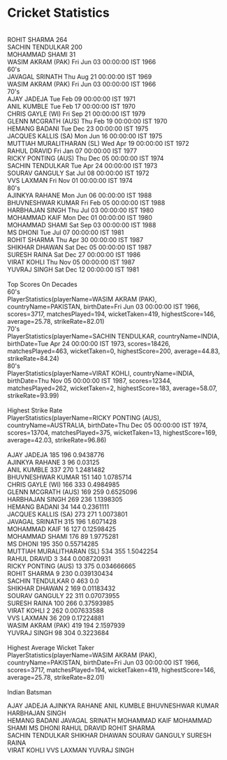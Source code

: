 # Cricket Statistics

<br>
ROHIT SHARMA 264
<br>
SACHIN TENDULKAR 200
<br>
MOHAMMAD SHAMI 31
<br>
WASIM AKRAM (PAK) Fri Jun 03 00:00:00 IST 1966<br>
60's<br>
JAVAGAL SRINATH Thu Aug 21 00:00:00 IST 1969<br>
WASIM AKRAM (PAK) Fri Jun 03 00:00:00 IST 1966<br>
70's<br>
AJAY JADEJA Tue Feb 09 00:00:00 IST 1971<br>
ANIL KUMBLE Tue Feb 17 00:00:00 IST 1970<br>
CHRIS GAYLE (WI) Fri Sep 21 00:00:00 IST 1979<br>
GLENN MCGRATH (AUS) Thu Feb 19 00:00:00 IST 1970<br>
HEMANG BADANI Tue Dec 23 00:00:00 IST 1975<br>
JACQUES KALLIS (SA) Mon Jun 16 00:00:00 IST 1975<br>
MUTTIAH MURALITHARAN (SL) Wed Apr 19 00:00:00 IST 1972<br>
RAHUL DRAVID Fri Jan 07 00:00:00 IST 1977<br>
RICKY PONTING (AUS) Thu Dec 05 00:00:00 IST 1974<br>
SACHIN TENDULKAR Tue Apr 24 00:00:00 IST 1973<br>
SOURAV GANGULY Sat Jul 08 00:00:00 IST 1972<br>
VVS LAXMAN Fri Nov 01 00:00:00 IST 1974<br>
80's<br>
AJINKYA RAHANE Mon Jun 06 00:00:00 IST 1988<br>
BHUVNESHWAR KUMAR Fri Feb 05 00:00:00 IST 1988<br>
HARBHAJAN SINGH Thu Jul 03 00:00:00 IST 1980<br>
MOHAMMAD KAIF Mon Dec 01 00:00:00 IST 1980<br>
MOHAMMAD SHAMI Sat Sep 03 00:00:00 IST 1988<br>
MS DHONI Tue Jul 07 00:00:00 IST 1981<br>
ROHIT SHARMA Thu Apr 30 00:00:00 IST 1987<br>
SHIKHAR DHAWAN Sat Dec 05 00:00:00 IST 1987<br>
SURESH RAINA Sat Dec 27 00:00:00 IST 1986<br>
VIRAT KOHLI Thu Nov 05 00:00:00 IST 1987<br>
YUVRAJ SINGH Sat Dec 12 00:00:00 IST 1981<br>
<br>
Top Scores On Decades<br>
60's<br>
PlayerStatistics(playerName=WASIM AKRAM (PAK), countryName=PAKISTAN, birthDate=Fri Jun 03 00:00:00 IST 1966, scores=3717, matchesPlayed=194, wicketTaken=419, highestScore=146, average=25.78, strikeRate=82.01)<br>
70's<br>
PlayerStatistics(playerName=SACHIN TENDULKAR, countryName=INDIA, birthDate=Tue Apr 24 00:00:00 IST 1973, scores=18426, matchesPlayed=463, wicketTaken=0, highestScore=200, average=44.83, strikeRate=84.24)<br>
80's<br>
PlayerStatistics(playerName=VIRAT KOHLI, countryName=INDIA, birthDate=Thu Nov 05 00:00:00 IST 1987, scores=12344, matchesPlayed=262, wicketTaken=2, highestScore=183, average=58.07, strikeRate=93.99)<br>
<br>
Highest Strike Rate<br>
PlayerStatistics(playerName=RICKY PONTING (AUS), countryName=AUSTRALIA, birthDate=Thu Dec 05 00:00:00 IST 1974, scores=13704, matchesPlayed=375, wicketTaken=13, highestScore=169, average=42.03, strikeRate=96.86)<br>
<br>
AJAY JADEJA 185 196 0.9438776<br>
AJINKYA RAHANE 3 96 0.03125<br>
ANIL KUMBLE 337 270 1.2481482<br>
BHUVNESHWAR KUMAR 151 140 1.0785714<br>
CHRIS GAYLE (WI) 166 333 0.4984985<br>
GLENN MCGRATH (AUS) 169 259 0.6525096<br>
HARBHAJAN SINGH 269 236 1.1398305<br>
HEMANG BADANI 34 144 0.2361111<br>
JACQUES KALLIS (SA) 273 271 1.0073801<br>
JAVAGAL SRINATH 315 196 1.6071428<br>
MOHAMMAD KAIF 16 127 0.12598425<br>
MOHAMMAD SHAMI 176 89 1.9775281<br>
MS DHONI 195 350 0.55714285<br>
MUTTIAH MURALITHARAN (SL) 534 355 1.5042254<br>
RAHUL DRAVID 3 344 0.008720931<br>
RICKY PONTING (AUS) 13 375 0.034666665<br>
ROHIT SHARMA 9 230 0.039130434<br>
SACHIN TENDULKAR 0 463 0.0<br>
SHIKHAR DHAWAN 2 169 0.01183432<br>
SOURAV GANGULY 22 311 0.07073955<br>
SURESH RAINA 100 266 0.37593985<br>
VIRAT KOHLI 2 262 0.007633588<br>
VVS LAXMAN 36 209 0.17224881<br>
WASIM AKRAM (PAK) 419 194 2.1597939<br>
YUVRAJ SINGH 98 304 0.3223684<br>
<br>
Highest Average Wicket Taker <br>
PlayerStatistics(playerName=WASIM AKRAM (PAK), countryName=PAKISTAN, birthDate=Fri Jun 03 00:00:00 IST 1966, scores=3717, matchesPlayed=194, wicketTaken=419, highestScore=146, average=25.78, strikeRate=82.01)<br>
<br>
Indian Batsman<br>

AJAY JADEJA	AJINKYA RAHANE	ANIL KUMBLE	BHUVNESHWAR KUMAR	HARBHAJAN SINGH<br>	HEMANG BADANI	JAVAGAL SRINATH	MOHAMMAD KAIF	MOHAMMAD SHAMI	MS DHONI	RAHUL DRAVID	ROHIT SHARMA<br>	SACHIN TENDULKAR	SHIKHAR DHAWAN	SOURAV GANGULY	SURESH RAINA<br>	VIRAT KOHLI	VVS LAXMAN	YUVRAJ SINGH
